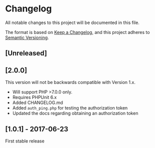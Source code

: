 # Changelog
All notable changes to this project will be documented in this file.

The format is based on [Keep a Changelog](https://keepachangelog.com/en/1.0.0/),
and this project adheres to [Semantic Versioning](https://semver.org/spec/v2.0.0.html).

## [Unreleased]

## [2.0.0]

This version will not be backwards compatible with Version 1.x. 

- Will support PHP >7.0.0 only.
- Requires PHPUnit 6.x
- Added CHANGELOG.md
- Added `auth_ping.php` for testing the authorization token
- Updated the docs regarding obtaining an authorization token

## [1.0.1] - 2017-06-23

First stable release

